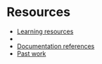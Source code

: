 # Resources

- [Learning resources](learning-resources.md)
- 
- [Documentation references](doc-references_.md)
- [Past work](past-work.md)
